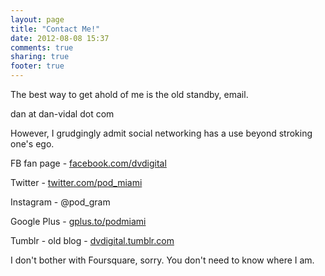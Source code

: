 ```yaml
---
layout: page
title: "Contact Me!"
date: 2012-08-08 15:37
comments: true
sharing: true
footer: true
---
```


<p>The best way to get ahold of me is the old standby, email.</p>
<p>dan at dan-vidal dot com</p>

<p>However, I grudgingly admit social networking has a use beyond stroking one's ego.</p>
<p>FB fan page - <a href="http://facebook.com/dvdigital">facebook.com/dvdigital</a></p>
<p>Twitter - <a href="http://twitter.com/pod_miami">twitter.com/pod_miami</a></p>
<p>Instagram - @pod_gram</p>
<p>Google Plus - <a href="http://gplus.to/podmiami">gplus.to/podmiami</a></p>
<p>Tumblr - old blog - <a href="http://dvdigital.tumblr.com/">dvdigital.tumblr.com</a></p>

<p>I don't bother with Foursquare, sorry. You don't need to know where I am.</p>



